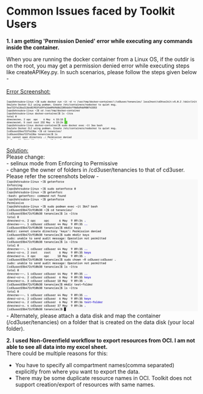 # Common Issues faced by Toolkit Users
 
**1. I am getting 'Permission Denied' error while executing any commands inside the container.**
<br> 

When you are running the docker container from a Linux OS, if the outdir is on the root, you may get a permission denied error while executing steps like createAPIKey.py. In such scenarios, please follow the steps given below -
<br><br><u>Error Screenshot:</u>

![image](/images/commonissues-1.png)
<br><br><u>Solution:</u><br>
Please change:
<br>           - selinux mode from Enforcing to Permissive
<br>           - change the owner of folders in /cd3user/tenancies to that of cd3user. 
Please refer the screenshots below -
![image](/images/commonissues-2.png)
<br>           - Alternately, please attach a data disk and map the container (/cd3user/tenancies) on a folder that is created on the data disk (your local folder).

**2. I used Non-Greenfield workflow to export resources from OCI. I am not able to see all data into my excel sheet.**
<br>
There could be multiple reasons for this: <br>
   - You have to specify all compartment names(comma separated) explicitly from where you want to export the data.<br>
   - There may be some duplicate resource names in OCI. Toolkit does not support creation/export of resources with same names.
